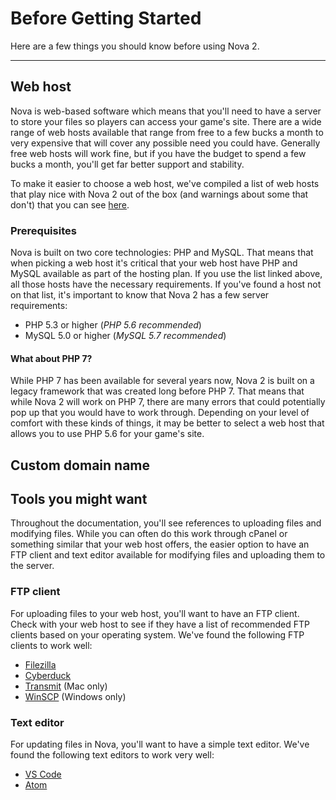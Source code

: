 # Before Getting Started

Here are a few things you should know before using Nova 2.

---

## Web host

Nova is web-based software which means that you'll need to have a server to store your files so players can access your game's site. There are a wide range of web hosts available that range from free to a few bucks a month to very expensive that will cover any possible need you could have. Generally free web hosts will work fine, but if you have the budget to spend a few bucks a month, you'll get far better support and stability.

To make it easier to choose a web host, we've compiled a list of web hosts that play nice with Nova 2 out of the box (and warnings about some that don't) that you can see [here](https://github.com/anodyne/hosts).

### Prerequisites

Nova is built on two core technologies: PHP and MySQL. That means that when picking a web host it's critical that your web host have PHP and MySQL available as part of the hosting plan. If you use the list linked above, all those hosts have the necessary requirements. If you've found a host not on that list, it's important to know that Nova 2 has a few server requirements:

- PHP 5.3 or higher (*PHP 5.6 recommended*)
- MySQL 5.0 or higher (*MySQL 5.7 recommended*)

#### What about PHP 7?

While PHP 7 has been available for several years now, Nova 2 is built on a legacy framework that was created long before PHP 7. That means that while Nova 2 will work on PHP 7, there are many errors that could potentially pop up that you would have to work through. Depending on your level of comfort with these kinds of things, it may be better to select a web host that allows you to use PHP 5.6 for your game's site.

## Custom domain name

## Tools you might want

Throughout the documentation, you'll see references to uploading files and modifying files. While you can often do this work through cPanel or something similar that your web host offers, the easier option to have an FTP client and text editor available for modifying files and uploading them to the server.

### FTP client

For uploading files to your web host, you'll want to have an FTP client. Check with your web host to see if they have a list of recommended FTP clients based on your operating system. We've found the following FTP clients to work well:

- [Filezilla](https://filezilla-project.org/)
- [Cyberduck](https://cyberduck.io/)
- [Transmit](https://panic.com/transmit/) (Mac only)
- [WinSCP](https://winscp.net/eng/index.php) (Windows only)

### Text editor

For updating files in Nova, you'll want to have a simple text editor. We've found the following text editors to work very well:

- [VS Code](https://code.visualstudio.com)
- [Atom](https://atom.io)